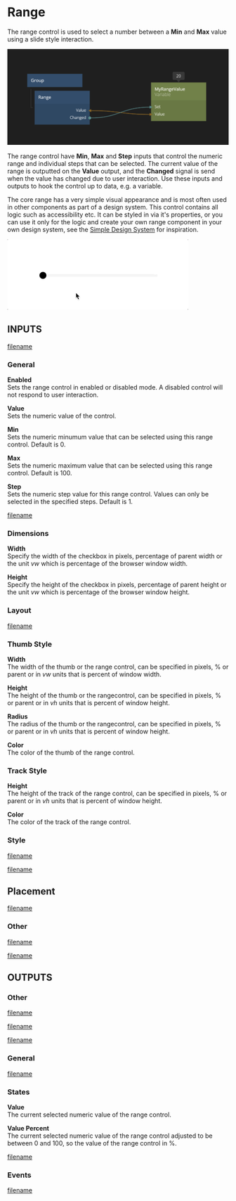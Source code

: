 # Range

The range control is used to select a number between a **Min** and **Max** value using a slide style interaction.

<div class="ndl-images">
    <img src="/nodes/visual/controls/range.png" class="ndl-image large"></img>  
</div>

The range control have **Min**, **Max** and **Step** inputs that control the numeric range and individual steps that can be selected. The current value of the range is outputted on the **Value** output, and the **Changed** signal is send when the value has changed due to user interaction. Use these inputs and outputs to hook the control up to data, e.g. a variable.

The core range has a very simple visual appearance and is most often used in other components as part of a design system. This control contains all logic such as accessibility etc. It can be styled in via it's properties, or you can use it only for the logic and create your own range component in your own design system, see the [Simple Design System](/modules/sds-v3/) for inspiration.

<div class="ndl-images">
    <img src="/nodes/visual/controls/range.gif" class="ndl-image med"></img>  
</div>

## INPUTS

[filename](../margin-only.md ':include')

### General

**Enabled**  
Sets the range control in enabled or disabled mode. A disabled control will not respond to user interaction.

**Value**  
Sets the numeric value of the control.

**Min**  
Sets the numeric minumum value that can be selected using this range control. Default is 0.

**Max**  
Sets the numeric maximum value that can be selected using this range control. Default is 100.

**Step**  
Sets the numeric step value for this range control. Values can only be selected in the specified steps. Default is 1.

[filename](../alignment.md ':include')

### Dimensions

**Width**  
Specify the width of the checkbox in pixels, percentage of parent width or the unit _vw_ which is percentage of the browser window width.

**Height**  
Specify the height of the checkbox in pixels, percentage of parent height or the unit _vw_ which is percentage of the browser window height.

### Layout

[filename](../position.md ':include')

### Thumb Style

**Width**  
The width of the thumb or the range control, can be specified in pixels, % or parent or in _vw_ units that is percent of window width.

**Height**  
The height of the thumb or the rangecontrol, can be specified in pixels, % or parent or in _vh_ units that is percent of window height.

**Radius**  
The radius of the thumb or the rangecontrol, can be specified in pixels, % or parent or in _vh_ units that is percent of window height.

**Color**  
The color of the thumb of the range control.

### Track Style

**Height**  
The height of the track of the range control, can be specified in pixels, % or parent or in _vh_ units that is percent of window height.

**Color**  
The color of the track of the range control.

### Style

[filename](../visibility-styles.md ':include')

[filename](../bg-and-border-styles.md ':include')

## Placement  

[filename](../placement-styles.md ':include')


### Other

[filename](../pointer-events-and-mounted.md ':include')


[filename](../../advanced-style.md ':include')

## OUTPUTS

### Other  
[filename](../child-index-and-this-outputs.md ':include')

[filename](../bounding-box-outputs.md ':include')

[filename](../mounted-outputs.md ':include')

### General  
[filename](./control-id-output.md ':include')

### States   

**Value**  
The current selected numeric value of the range control.

**Value Percent**  
The current selected numeric value of the range control adjusted to be between 0 and 100, so the value of the range control in %.

[filename](./control-states-outputs.md ':include')

### Events

[filename](./control-events-outputs.md ':include')


